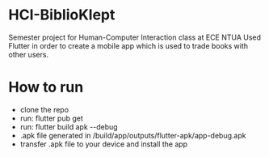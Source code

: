 # HCI-BiblioKlept
Semester project for Human-Computer Interaction class at ECE NTUA
Used Flutter in order to create a mobile app which is used to trade books with other users.

# How to run
- clone the repo
- run: flutter pub get
- run: flutter build apk --debug
- .apk file generated in /build/app/outputs/flutter-apk/app-debug.apk
- transfer .apk file to your device and install the app
